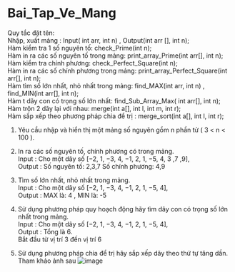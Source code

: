 # Bai_Tap_Ve_Mang

Quy tắc đặt tên:
<br> Nhập, xuất mảng : Input( int arr, int n) , Output(int arr [], int n);
<br> Hàm kiểm tra 1 số nguyên tố: check_Prime(int n);
<br> Hàm in ra các số nguyên tố trong mảng: print_array_Prime(int arr[], int n);
<br> Hàm kiểm tra chính phương: check_Perfect_Square(int n);
<br> Hàm in ra các số chính phương trong mảng: print_array_Perfect_Square(int arr[], int n);
<br> Hàm tìm số lớn nhất, nhỏ nhất trong mảng: find_MAX(int arr, int n) , find_MIN(int arr[], int n);
<br> Hàm t dãy con có trọng số lớn nhất: find_Sub_Array_Max( int arr[], int n);
<br> Hàm trộn 2 dãy lại với nhau: merge(int a[], int l, int m, int r);
<br> Hàm sắp xếp theo phương pháp chia để trị : merge_sort(int a[], int l, int r);

1. Yêu cầu nhập và hiển thị một mảng số nguyên gồm n phần tử ( 3 < n < 100 ).
2. In ra các số nguyên tố, chính phương có trong mảng.
  <br>Input  : Cho một dãy số [−2, 1, −3, 4, −1, 2, 1, −5, 4, 3 ,7 ,9], 
  <br>Output : Số nguyên tố: 2,3,7  Số chính phương: 4,9
3. Tìm số lớn nhất, nhỏ nhất trong mảng.
  <br>Input  : Cho một dãy số [−2, 1, −3, 4, −1, 2, 1, −5, 4], 
  <br>Output : MAX là: 4 , MIN là: -5
4. Sử dụng phương pháp quy hoạch động hãy tìm dãy con có trọng số lớn nhất trong mảng.
  <br>Input  : Cho một dãy số [−2, 1, −3, 4, −1, 2, 1, −5, 4], 
  <br>Output : Tổng là 6.
	         <br>Bắt đầu từ vị trí 3 đến vị trí 6

5. Sử dụng phương pháp chia để trị hãy sắp xếp dãy theo thứ tự tăng dần.
<br>Tham khảo ảnh sau
![image](https://user-images.githubusercontent.com/92282973/161373348-47b9282d-2926-45e8-8304-97e888b62ae4.png)


